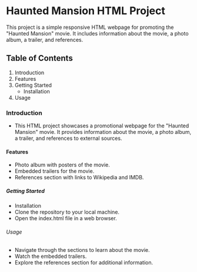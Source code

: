 # Haunted Mansion HTML Project
This project is a simple responsive HTML webpage for promoting the "Haunted Mansion" movie. It includes information about the movie, a photo album, a trailer, and references.

## Table of Contents
1. Introduction
2. Features
3. Getting Started
    - Installation
4. Usage

### Introduction
- This HTML project showcases a promotional webpage for the "Haunted Mansion" movie. It provides information about the movie, a photo album, a trailer, and references to external sources.

#### Features
- Photo album with posters of the movie.
- Embedded trailers for the movie.
- References section with links to Wikipedia and IMDB.
##### Getting Started
- Installation
- Clone the repository to your local machine.
- Open the index.html file in a web browser.
###### Usage
- Navigate through the sections to learn about the movie.
- Watch the embedded trailers.
- Explore the references section for additional information.






